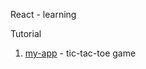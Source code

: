 React - learning

Tutorial

1. [my-app](https://reactjs.org/tutorial/tutorial.html) -  tic-tac-toe game
